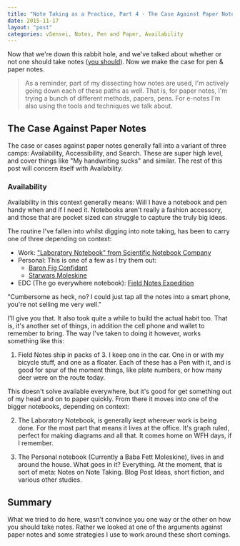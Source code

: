 ```yaml
---
title: "Note Taking as a Practice, Part 4 - The Case Against Paper Notes: Availability"
date: 2015-11-17
layout: "post"
categories: vSensei, Notes, Pen and Paper, Availability
---
```


Now that we're down this rabbit hole, and we've talked about whether or not one should take notes ([you should](http://blog.codybunch.com/2015/11/04/Note-Taking-as-a-Professional-Practice-Part-1---Down-the-Rabbit-Hole/)). Now we make the case for pen & paper notes.

>As a reminder, part of my dissecting how notes are used, I'm actively going down each of these paths as well. That is, for paper notes, I'm trying a bunch of different methods, papers, pens. For e-notes I'm also using the tools and techniques we talk about.

## The Case Against Paper Notes

The case or cases against paper notes generally fall into a variant of three camps: Availability, Accessibility, and Search. These are super high level, and cover things like "My handwriting sucks" and similar. The rest of this post will concern itself with Availability.

### Availability

Availability in this context generally means: Will I have a notebook and pen handy when and if I need it. Notebooks aren't really a fashion accessory, and those that are pocket sized can struggle to capture the truly big ideas.

The routine I've fallen into whilst digging into note taking, has been to carry one of three depending on context:

- Work: ["Laboratory Notebook" from Scientific Notebook Company](http://amzn.to/1MQLPXw)
- Personal: This is one of a few as I try them out:
    + [Baron Fig Confidant](http://www.baronfig.com/pages/confidant)
    + [Starwars Moleskine](http://amzn.to/1MQM6JT)
- EDC (The go everywhere notebook): [Field Notes Expedition](http://fieldnotesbrand.com/colors/expedition/)

"Cumbersome as heck, no? I could just tap all the notes into a smart phone, you're not selling me very well."

I'll give you that. It also took quite a while to build the actual habit too. That is, it's another set of things, in addition the cell phone and wallet to remember to bring. The way I've taken to doing it however, works something like this:

1) Field Notes ship in packs of 3. I keep one in the car. One in or with my bicycle stuff, and one as a floater. Each of these has a Pen with it, and is good for spur of the moment things, like plate numbers, or how many deer were on the route today.

This doesn't solve available everywhere, but it's good for get something out of my head and on to paper quickly. From there it moves into one of the bigger notebooks, depending on context:

2) The Laboratory Notebook, is generally kept wherever work is being done. For the most part that means it lives at the office. It's graph ruled, perfect for making diagrams and all that. It comes home on WFH days, if I remember.

3) The Personal notebook (Currently a Baba Fett Moleskine), lives in and around the house. What goes in it? Everything. At the moment, that is sort of meta: Notes on Note Taking. Blog Post Ideas, short fiction, and various other studies.

## Summary

What we tried to do here, wasn't convince you one way or the other on how you should take notes. Rather we looked at one of the arguments against paper notes and some strategies I use to work around these short comings.